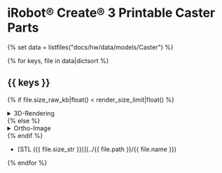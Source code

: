 # iRobot® Create® 3 Printable Caster Parts
{% set data = listfiles("docs/hw/data/models/Caster") %}

{% for keys, file in data|dictsort %}
## {{ keys }}
{% if file.size_raw_kb|float() < render_size_limit|float() %}
<details>
  <summary>3D-Rendering</summary>

  <script src="https://embed.github.com/view/3d/{{ org }}/create3_docs/{{ branch }}/docs/{{ file.path }}/{{ file.name }}"></script>

</details>
{% else %}
<details>
  <summary>Ortho-Image</summary>

  <img src="../../{{ file.path}}/{{ file.name|replace(file.extension, "png") }}"></img>

</details>
{% endif %}



* [STL ({{ file.size_str }})](../{{ file.path }}/{{ file.name }})

{% endfor %}

[^1]: All trademarks mentioned are the property of their respective owners.